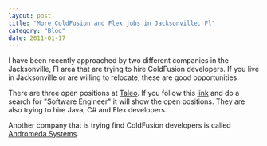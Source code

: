 ```yaml
---
layout: post
title: "More ColdFusion and Flex jobs in Jacksonville, Fl"
category: "Blog"
date: 2011-01-17
---
```



I have been recently approached by two different companies in the Jacksonville, Fl area that are trying to hire ColdFusion developers. If you live in Jacksonville or are willing to relocate, these are good opportunities.

There are three open positions at [Taleo](http://www.taleo.com/). If you follow this [link](https://taleo.taleo.net/careersection/2/jobsearch.ftl?lang=en) and do a search for "Software Engineer" it will show the open positions. They are also trying to hire Java, C# and Flex developers.

Another company that is trying find ColdFusion developers is called [Andromeda Systems](http://www.androsysinc.com/Company/Careers.aspx).